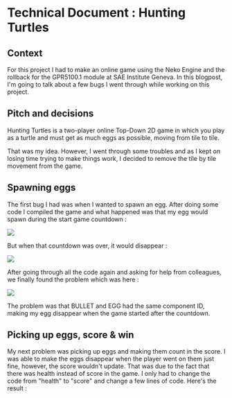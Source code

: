 # Technical Document : Hunting Turtles
## Context

For this project I had to make an online game using the Neko Engine and the rollback for the GPR5100.1 module at SAE Institute Geneva. In this blogpost, I'm going to talk about a few bugs I went through while working on this project.

## Pitch and decisions

Hunting Turtles is a two-player online Top-Down 2D game in which you play as a turtle and must get as much eggs as possible, moving from tile to tile.

That was my idea. However, I went through some troubles and as I kept on losing time trying to make things work, I decided to remove the tile by tile movement from the game.

## Spawning eggs

The first bug I had was when I wanted to spawn an egg. After doing some code I compiled the game and what happened was that my egg would spawn during the start game countdown :

![](https://eleonoradps.github.io/DocTechNetworkNeko/secondbug.PNG)

But when that countdown was over, it would disappear :

![](https://eleonoradps.github.io/DocTechNetworkNeko/secondbug2.PNG)

After going through all the code again and asking for help from colleagues, we finally found the problem which was here :

![](https://eleonoradps.github.io/DocTechNetworkNeko/secondbug3.PNG)

The problem was that BULLET and EGG had the same component ID, making my egg disappear when the game started after the countdown.

## Picking up eggs, score & win

My next problem was picking up eggs and making them count in the score. I was able to make the eggs disappear when the player went on them just fine, however, the score wouldn't update. That was due to the fact that there was health instead of score in the game. I only had to change the code from "health" to "score" and change a few lines of code.
Here's the result :









